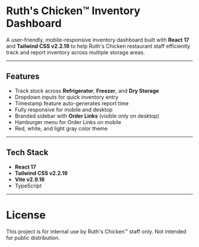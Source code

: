 # Ruth's Chicken™ Inventory Dashboard

A user-friendly, mobile-responsive inventory dashboard built with **React 17** and **Tailwind CSS v2.2.19** to help Ruth's Chicken restaurant staff efficiently track and report inventory across multiple storage areas.

---

## Features

- Track stock across **Refrigerator**, **Freezer**, and **Dry Storage**
- Dropdown inputs for quick inventory entry
- Timestamp feature auto-generates report time
- Fully responsive for mobile and desktop
- Branded sidebar with **Order Links** (visible only on desktop)
- Hamburger menu for Order Links on mobile
- Red, white, and light gray color theme

---

## Tech Stack

- **React 17**
- **Tailwind CSS v2.2.19**
- **Vite v2.9.16**
- TypeScript

---

# License

This project is for internal use by Ruth's Chicken™ staff only. Not intended for public distribution.




